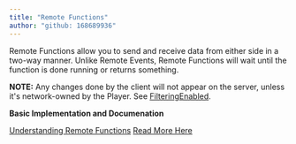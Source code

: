 ```yaml
---
title: "Remote Functions"
author: "github: 168689936"
---
```


Remote Functions allow you to send and receive data from either side in a two-way manner. Unlike Remote Events, Remote Functions will wait until the function is done running or returns something.

**NOTE:** Any changes done by the client will not appear on the server, unless it's network-owned by the Player. See [FilteringEnabled](https://github.com/eunhalua/tags/blob/main/FilteringEnabled.md).

**Basic Implementation and Documenation**

[Understanding Remote Functions](https://github.com/eunhalua/tags/blob/main/Remote%20Functions.md)
[Read More Here](https://create.roblox.com/docs/scripting/events/remote#remote-callbacks)
